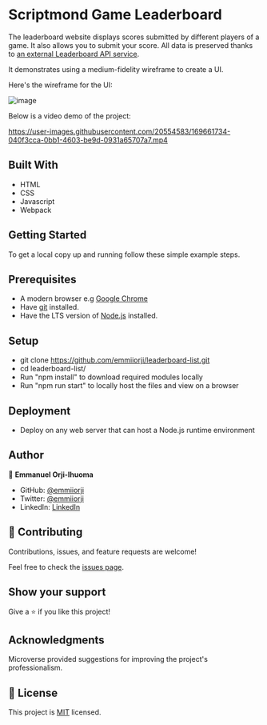 # Scriptmond Game Leaderboard

The leaderboard website displays scores submitted by different players of a game. It also allows you to submit your score. All data is preserved thanks to [an external Leaderboard API service](https://www.notion.so/microverse/Leaderboard-API-service-24c0c3c116974ac49488d4eb0267ade3).

It demonstrates using a medium-fidelity wireframe to create a UI.

Here's the wireframe for the UI:

![image](https://user-images.githubusercontent.com/20554583/169661654-46aaf05b-616f-4ca9-9f51-8aa86bdeeb36.png)


Below is a video demo of the project:



https://user-images.githubusercontent.com/20554583/169661734-040f3cca-0bb1-4603-be9d-0931a65707a7.mp4


## Built With

- HTML
- CSS
- Javascript
- Webpack

<!-- ## Live Demo

[Live Demo Link](https://emmiiorji.github.io/leaderboard-list/) -->


## Getting Started

To get a local copy up and running follow these simple example steps.

## Prerequisites

- A modern browser e.g [Google Chrome](https://www.google.com/chrome/)
- Have [git](https://git-scm.com/downloads) installed.
- Have the LTS version of [Node.js](https://nodejs.org/en/download/) installed.

## Setup

- git clone https://github.com/emmiiorji/leaderboard-list.git
- cd leaderboard-list/
- Run "npm install" to download required modules locally
- Run "npm run start" to locally host the files and view on a browser

## Deployment

- Deploy on any web server that can host a Node.js runtime environment



## Author

👤 **Emmanuel Orji-Ihuoma**

- GitHub: [@emmiiorji](https://github.com/emmiiorji)
- Twitter: [@emmiiorji](https://twitter.com/emmiiorji)
- LinkedIn: [LinkedIn](https://linkedin.com/in/emmanuel-orji-2a8317121)



## 🤝 Contributing

Contributions, issues, and feature requests are welcome!

Feel free to check the [issues page](../../issues/).

## Show your support

Give a ⭐️ if you like this project!

## Acknowledgments

Microverse provided suggestions for improving the project's professionalism.

## 📝 License

This project is [MIT](./LICENSE) licensed.
